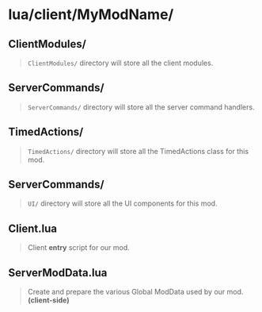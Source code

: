 # lua/client/MyModName/

## ClientModules/

> `ClientModules/` directory will store all the client modules.

## ServerCommands/

> `ServerCommands/` directory will store all the server command handlers.

## TimedActions/

> `TimedActions/` directory will store all the TimedActions class for this mod.

## ServerCommands/

> `UI/` directory will store all the UI components for this mod.

## Client.lua

> Client **entry** script for our mod. 

## ServerModData.lua

> Create and prepare the various Global ModData used by our mod. **(client-side)**
